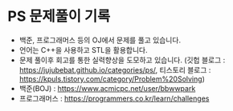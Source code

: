 # PS 문제풀이 기록
- 백준, 프로그래머스 등의 OJ에서 문제를 풀고 있습니다.
- 언어는 C++을 사용하고 STL을 활용합니다.
- 문제 풀이후 회고를 통한 실력향상을 도모하고 있습니다. (깃헙 블로그 : https://jujubebat.github.io/categories/ps/, 티스토리 블로그 : https://kpuls.tistory.com/category/Problem%20Solving)
- 백준(BOJ) : https://www.acmicpc.net/user/bbwwpark
- 프로그래머스 : https://programmers.co.kr/learn/challenges
